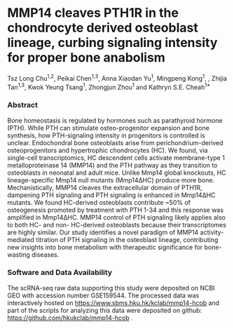 # MMP14 cleaves PTH1R in the chondrocyte derived osteoblast lineage, curbing signaling intensity for proper bone anabolism

Tsz Long Chu<sup>1,2</sup>, Peikai Chen<sup>1,3</sup>, Anna Xiaodan Yu<sup>1</sup>, Mingpeng Kong<sup>1</sup>, , Zhijia Tan<sup>1,3</sup>, Kwok Yeung Tsang<sup>1</sup>, Zhongjun Zhou<sup>1</sup> and Kathryn S.E. Cheah<sup>1*</sup>

<h3>Abstract</h3>
Bone homeostasis is regulated by hormones such as parathyroid hormone (PTH). While PTH can stimulate osteo-progenitor expansion and bone synthesis, how PTH-signaling intensity in progenitors is controlled is unclear. Endochondral bone osteoblasts arise from perichondrium-derived osteoprogenitors and hypertrophic chondrocytes (HC). We found, via single-cell transcriptomics, HC descendent cells activate membrane-type 1 metalloproteinase 14 (MMP14) and the PTH pathway as they transition to osteoblasts in neonatal and adult mice. Unlike Mmp14 global knockouts, HC lineage-specific Mmp14 null mutants (Mmp14ΔHC) produce more bone. Mechanistically, MMP14 cleaves the extracellular domain of PTH1R, dampening PTH signaling and PTH signaling is enhanced in Mmp14ΔHC mutants. We found HC-derived osteoblasts contribute ~50% of osteogenesis promoted by treatment with PTH 1-34 and this response was amplified in Mmp14ΔHC. MMP14 control of PTH signaling likely applies also to both HC- and non- HC-derived osteoblasts because their transcriptomes are highly similar. Our study identifies a novel paradigm of MMP14 activity-mediated titration of PTH signaling in the osteoblast lineage, contributing new insights into bone metabolism with therapeutic significance for bone-wasting diseases. 

<h3>Software and Data Availability</h3>

The scRNA-seq raw data supporting this study were deposited on NCBI GEO with accession number GSE159544. The processed data was interactively hosted on https://www.sbms.hku.hk/kclab/mmp14-hcob and part of the scripts for analyzing this data were deposited on github: https://github.com/hkukclab/mmp14-hcob .
